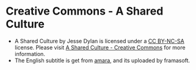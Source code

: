 # Creative Commons - A Shared Culture

* A Shared Culture by Jesse Dylan is licensed under a [CC BY-NC-SA](http://creativecommons.org/licenses/by-nc-sa/3.0/us/) license.
  Please visit [A Shared Culture - Creative Commons](http://creativecommons.org/videos/a-shared-culture) for more information.
* The English subtitle is get from [amara](http://amara.org/en/videos/qT6DmiEedtAP/en/294254/), and its uploaded by framasoft.
